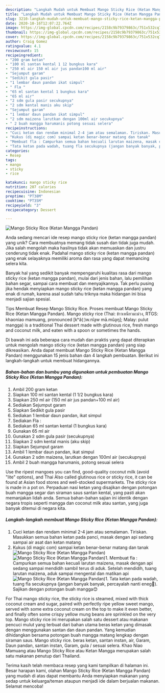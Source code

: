 ```yaml
---
description: "Langkah Mudah untuk Membuat Mango Sticky Rice (Ketan Mangga Pandan), Bisa Manjain Lidah"
title: "Langkah Mudah untuk Membuat Mango Sticky Rice (Ketan Mangga Pandan), Bisa Manjain Lidah"
slug: 3210-langkah-mudah-untuk-membuat-mango-sticky-rice-ketan-mangga-pandan-bisa-manjain-lidah
date: 2020-10-16T12:07:22.764Z
image: https://img-global.cpcdn.com/recipes/2158c9b79379863c/751x532cq70/mango-sticky-rice-ketan-mangga-pandan-foto-resep-utama.jpg
thumbnail: https://img-global.cpcdn.com/recipes/2158c9b79379863c/751x532cq70/mango-sticky-rice-ketan-mangga-pandan-foto-resep-utama.jpg
cover: https://img-global.cpcdn.com/recipes/2158c9b79379863c/751x532cq70/mango-sticky-rice-ketan-mangga-pandan-foto-resep-utama.jpg
author: Craig Gomez
ratingvalue: 4.1
reviewcount: 15
recipeingredient:
- "200 gram ketan"
- "100 ml santan kental 1 12 bungkus kara"
- "250 ml air 150 ml air jus pandan100 ml air"
- "Sejumput garam"
- "Sedikit gula pasir"
- "1 lembar daun pandan ikat simpul"
- " Fla "
- "65 ml santan kental 1 bungkus kara"
- "65 ml air"
- "2 sdm gula pasir secukupnya"
- "2 sdm kental manis aku skip"
- "Sejumput garam"
- "1 lembar daun pandan ikat simpul"
- "2 sdm maizena larutkan dengan 100ml air secukupnya"
- " 2 buah mangga harumanis potong sesuai selera"
recipeinstructions:
- "Cuci ketan dan rendam minimal 2-4 jam atau semalaman. Tiriskan. Masukkan semua bahan ketan pada panci, masak dengan api sedang sampai air asat dan ketan matang"
- "Kukus (di magic com) sampai ketan benar-benar matang dan tanak"
- "Membuat fla : Campurkan semua bahan kecuali larutan maizena, masak dengan api sedang sampai mendidih sambil terus di aduk. Setelah mendidih, tuang larutan maizena, aduk sampai mengental dan matikan api"
- "Tata ketan pada wadah, tuang fla secukupnya (jangan banyak banyak, percayalah nanti eneg🤭). Sajikan dengan potongan buah mangga😊"
categories:
- Resep
tags:
- mango
- sticky
- rice

katakunci: mango sticky rice 
nutrition: 207 calories
recipecuisine: Indonesian
preptime: "PT38M"
cooktime: "PT35M"
recipeyield: "3"
recipecategory: Dessert

---
```



![Mango Sticky Rice (Ketan Mangga Pandan)](https://img-global.cpcdn.com/recipes/2158c9b79379863c/751x532cq70/mango-sticky-rice-ketan-mangga-pandan-foto-resep-utama.jpg)

Anda sedang mencari ide resep mango sticky rice (ketan mangga pandan) yang unik? Cara membuatnya memang tidak susah dan tidak juga mudah. Jika salah mengolah maka hasilnya tidak akan memuaskan dan justru cenderung tidak enak. Padahal mango sticky rice (ketan mangga pandan) yang enak selayaknya memiliki aroma dan rasa yang dapat memancing selera kita.

Banyak hal yang sedikit banyak mempengaruhi kualitas rasa dari mango sticky rice (ketan mangga pandan), mulai dari jenis bahan, lalu pemilihan bahan segar, sampai cara membuat dan menyajikannya. Tak perlu pusing jika hendak menyiapkan mango sticky rice (ketan mangga pandan) yang enak di rumah, karena asal sudah tahu triknya maka hidangan ini bisa menjadi sajian spesial.

Tips Membuat Resep Mango Sticky Rice. Proses membuat Mango Sticky Rice (Ketan Mangga Pandan). Mango sticky rice (Thai: ข้าวเหนียวมะม่วง, RTGS: khaoniao mamuang, pronounced [kʰâ(ː)w.nǐa̯w mā.mûa̯ŋ]; Malay: pulut mangga) is a traditional Thai dessert made with glutinous rice, fresh mango and coconut milk, and eaten with a spoon or sometimes the hands.


Di bawah ini ada beberapa cara mudah dan praktis yang dapat diterapkan untuk mengolah mango sticky rice (ketan mangga pandan) yang siap dikreasikan. Anda dapat membuat Mango Sticky Rice (Ketan Mangga Pandan) menggunakan 15 jenis bahan dan 4 langkah pembuatan. Berikut ini langkah-langkah untuk membuat hidangannya.

<!--inarticleads1-->

##### Bahan-bahan dan bumbu yang digunakan untuk pembuatan Mango Sticky Rice (Ketan Mangga Pandan):

1. Ambil 200 gram ketan
1. Siapkan 100 ml santan kental (1 1/2 bungkus kara)
1. Siapkan 250 ml air (150 ml air jus pandan+100 ml air)
1. Sediakan Sejumput garam
1. Siapkan Sedikit gula pasir
1. Sediakan 1 lembar daun pandan, ikat simpul
1. Sediakan  Fla :
1. Sediakan 65 ml santan kental (1 bungkus kara)
1. Gunakan 65 ml air
1. Gunakan 2 sdm gula pasir (secukupnya)
1. Siapkan 2 sdm kental manis (aku skip)
1. Siapkan Sejumput garam
1. Ambil 1 lembar daun pandan, ikat simpul
1. Gunakan 2 sdm maizena, larutkan dengan 100ml air (secukupnya)
1. Ambil  2 buah mangga harumanis, potong sesuai selera


Use the ripest mangoes you can find, good-quality coconut milk (avoid &#34;lite&#34; options), and Thai Also called glutinous rice or sticky rice, it can be found at Asian food stores and well-stocked supermarkets. The sticky rice is made in a pot on. Perpaduan nasi ketan yang disajikan dengan potongan buah mangga segar dan siraman saus santan kental, yang pasti akan memanjakan lidah anda. Semua bahan-bahan sajian ini identik dengan negara tropis seperti mangga dan coconut milk atau santan, yang juga banyak ditemui di negara kita. 

<!--inarticleads2-->

##### Langkah-langkah membuat Mango Sticky Rice (Ketan Mangga Pandan):

1. Cuci ketan dan rendam minimal 2-4 jam atau semalaman. Tiriskan. Masukkan semua bahan ketan pada panci, masak dengan api sedang sampai air asat dan ketan matang
1. Kukus (di magic com) sampai ketan benar-benar matang dan tanak
<img src="//assets-global.cpcdn.com/assets/icons/button_play-2c75c40dde080a61004c1f40b05d8f140eaff45d7e9e6481dc71c63d2e7c4909.png" alt="Mango Sticky Rice (Ketan Mangga Pandan)"><img src="//assets-global.cpcdn.com/assets/icons/button_play-2c75c40dde080a61004c1f40b05d8f140eaff45d7e9e6481dc71c63d2e7c4909.png" alt="Mango Sticky Rice (Ketan Mangga Pandan)">1. Membuat fla : Campurkan semua bahan kecuali larutan maizena, masak dengan api sedang sampai mendidih sambil terus di aduk. Setelah mendidih, tuang larutan maizena, aduk sampai mengental dan matikan api
<img src="//assets-global.cpcdn.com/assets/icons/button_play-2c75c40dde080a61004c1f40b05d8f140eaff45d7e9e6481dc71c63d2e7c4909.png" alt="Mango Sticky Rice (Ketan Mangga Pandan)">1. Tata ketan pada wadah, tuang fla secukupnya (jangan banyak banyak, percayalah nanti eneg🤭). Sajikan dengan potongan buah mangga😊


For Thai mango sticky rice, the sticky rice is steamed, mixed with thick coconut cream and sugar, paired with perfectly ripe yellow sweet mango, served with some extra coconut cream on the top to make it even better, and finally often some crispy yellow mung beans are sprinkled on the very top. Mango sticky rice ini merupakan salah satu dessert atau makanan pencuci mulut yang terbuat dari bahan utama beras ketan yang dimasak dengan menggunakan santan dan daun pandan. Yang kemudian dihidangkan bersama potongan buah mangga matang lengkap dengan siraman saus. Mango sticky rice. beras ketan, santan instan, air, Garam, Daun pandan, santan instan, Garam, gula / sesuai selera. Khao Niao Mamuang atau Mango Sticky Rice atau Ketan Mangga merupakan salah satu makanan penutup dari Thailand. 

Terima kasih telah membaca resep yang kami tampilkan di halaman ini. Besar harapan kami, olahan Mango Sticky Rice (Ketan Mangga Pandan) yang mudah di atas dapat membantu Anda menyiapkan makanan yang sedap untuk keluarga/teman ataupun menjadi ide dalam berjualan makanan. Selamat mencoba!
